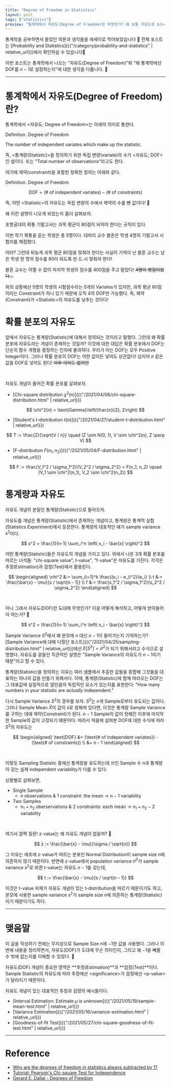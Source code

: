 ```yaml
---
title: "Degree of Freedom in Statistics"
layout: post
tags: ["statistics"]
preview: "통계학에서 자유도(Degree of Freedom)란 무엇인가? 왜 보통 자유도로 $(n-1)$ 값을 쓰는가?"
---
```


통계학을 공부하면서 들었던 의문과 생각들을 에세이로 적어보았습니다 🙏 전체 포스트는 [Probability and Statistics]({{"/category/probability-and-statistics" | relative_url}})에서 확인하실 수 있습니다🎲

이번 포스트는 통계학에서 나오는 "자유도(Degree of Freedom)"와 "왜 통계학에선 DOF를 $n-1$로 설정하는지"에 대한 생각을 다룹니다. 🙌

<hr/>

# 통계학에서 자유도(Degree of Freedom)란?

통계학에서 \<자유도; Degree of Freedom\>는 아래의 의미로 통한다.

<div class="definition" markdown="1">

<span class="statement-title">Definition.</span> Degree of Freedom<br>

The number of independent variates which make up the statistic.

</div>

즉, \<통계량(Statistic)\>을 정의하기 위한 독립 변량(variate)의 수가 \<자유도; DOF\>인 셈이다. 또는 "Total number of observations"라고도 한다.

여기에 제약(constraint)을 포함한 정확한 정의는 아래와 같다.

<div class="definition" markdown="1">

<span class="statement-title">Definition.</span> Degree of Freedom<br>

$$
\text{DOF} = (\text{# of independent variates}) - (\text{# of constraints})
$$

</div>

즉, 어떤 \<Statistic\>의 자유도는 독립 변량의 수에서 제약의 수를 뺸 값이다! 👏

왜 이런 설명이 나오게 되었는지 좀더 살펴보자.

<div class="example" markdown="1">

포항공대의 확통 기말고사는 과목 평균이 $80$점이 되어야 한다는 규칙이 있다. 

이번 학기 확통을 듣는 학생은 총 5명이다. 대머리 교수 블혼은 학생 4명의 기말고사 시험지를 채점했다.

어라? 그런데 뒤늦게 과목 평균 $80$점을 맞춰야 한다는 사실이 기억이 난 블혼 교수는 남은 학생 한 명의 점수를 $80$이 되도록 반.드.시 맞춰야 한다!

블혼 교수는 어쩔 수 없이 마지막 학생의 점수를 $400$점을 주고 말았다! ~~4명이 빵점이었다...~~

</div>

위의 상황에선 $5$명의 학생의 시험점수라는 $5$개의 Variates가 있지만, 과목 평균 $80$점이라는 Constraint가 하나 있기 때문에 오직 $4$의 DOF만 가능했다. 즉, 제약(Constraint)가 \<Statistic\>의 자유도를 낮추는 것이다!


# 확률 분포의 자유도

앞에서 자유도는 통계량(Statistic)에 대해서 정의되는 것이라고 말했다. 그런데 왜 확률 분포에 자유도라는 개념이 존재하는 것일까? 이것에 대한 대답은 <span class="red">확률 분포에서 DOF는 단순히 함수 개형을 결정하는 인자에 불과</span>하다. 우리가 아는 DOF는 모두 Positive Integer이다. 그러나 확률 분포의 DOF는 어떤 값이든 넣어도 상관없다! 심지어 $\pi$ 같은 값을 DOF로 넣어도 된다! ~~아무 의미도 없지만~~

<br/>

자유도 개념이 들어간 확률 분포를 살펴보자.

- [Chi-square distribution $\chi^2(n)$]({{"/2021/04/06/chi-square-distribution.html" | relative_url}})

$$
\chi^2(n) = \text{Gamma}\left(\frac{n}{2}, 2\right)
$$

- [Student's t-distribution $t(n)$]({{"/2021/04/27/student-t-distribution.html" | relative_url}})

$$
T := \frac{Z}{\sqrt{V / n}} \quad 
(Z \sim N(0, 1), V \sim \chi^2(n), Z \perp V)
$$ 

- [F-distribution $F(n_1, n_2)$]({{"/2021/05/04/F-distribution.html" | relative_url}})

$$
F := \frac{V_1^2 / \sigma_1^2}{V_2^2 / \sigma_2^2} = F(n_1, n_2) \quad
(V_1 \sim \chi^2(n_1), V_2 \sim \chi^2(n_2))
$$


# 통계량과 자유도

자유도 개념의 본질인 통계량(Statistic)으로 돌아오자.

자유도를 개념은 통계량(Statistic)에서 존재하는 개념이고, 통계량은 통계적 실험(Statistics Experiment)에서 등장한다. 통계량의 대표적인 예가 sample variance $s^2$이다.

$$
s^2 = \frac{1}{n-1} \sum_i^n \left( x_i - \bar{x} \right)^2
$$

어떤 통계량(Statistic)들은 자유도의 개념을 가지고 있다. 위에서 나온 3개 확률 분포를 따르는 녀석들: "chi-square value", t-value", "f-value"은 자유도를 가진다. 각각은 추정(Estimation)과 검정(Test)에서 활용된다.

$$
\begin{aligned}
\chi^2 &:= \sum_{i=1}^k \frac{(o_i - e_i)^2}{e_i} \\
t &:= \frac{\bar{x} - \mu}{s / \sqrt{n - 1}} \\
f &:= \frac{s_1^2 / \sigma_1^2}{s_2^2 / \sigma_2^2} 
\end{aligned}
$$

<br/>

아니 그래서 자유도(DOF)란 도대체 무엇인가? 이걸 어떻게 해석하고, 어떻게 받아들어야 하는가? 🤔

$$
s^2 = \frac{1}{n-1} \sum_i^n \left( x_i - \bar{x} \right)^2
$$

Sample Variance $S^2$에서 왜 분모에 $n$ 대신 $n-1$이 들어가는지 기억하는가? [Sample Variance에 대해 다뤘던 포스트]({{"/2021/04/25/sampling-distribution.html" | relative_url}})에선 $E[S^2] = \sigma^2$가 되기 위해서라고 수식으로 설명했다. 자유도를 겉들인 직관적인 설명은 <span class="red">"Sample Variance의 자유도가 $n-1$이기 때문"</span>라고 할 수 있다.

통계량(Statistic)을 정의하는 이유는 여러 샘플에서 추출한 값들을 종합해 그것들을 대표하는 하나의 값을 만들기 위해서다. 이때, 통계량(Statistic)에 함께 따라오는 DOF는 그 대표값에 실질적으로 얼만큼의 독립적인 요소가 있는지를 표현한다: "How many numbers in your statistic are *actually* independent."

다시 Sample Variance $S^2$의 경우를 보자. $S^2$는 $n$개 Sample로부터 유도되는 값이다. 그러나 Sample Mean $\bar{X}$의 값이 $\bar{x}$로 정해져 있다면, 이것은 통계량 Sample Variance를 구하는 데에 제약(Constraint)가 된다. $n-1$ Sample의 값이 정해진 이후에 마지막 한 Sample의 값이 고정되기 떄문이다. 따라서 처음에 살펴본 DOF에 대한 수식에 따라 $S^2$의 자유도는

$$
\begin{aligned}
\text{DOF} 
&= (\text{# of independent variates}) - (\text{# of constraints}) \\
&= n - 1
\end{aligned}
$$

<br/>

이렇듯 Sampling Statistic 중에선 통계량을 유도하는데 쓰인 Sample 수 $n$과 통계량이 갖는 실제 independent variability가 다를 수 있다.

상황별로 살펴보면,

- Single Sample
  - $n$ observations & $1$ constraint: the mean → $n - 1$ variability
- Two Samples
  - $n_1 + n_2$ oberservations & $2$ constraints: each mean → $n_1+ n_2 - 2$ variability

<br/>

여기서 깜짝 질문! z-value는 왜 자유도 개념이 없을까? 🤔

$$
z := \frac{\bar{x} - \mu}{\sigma / \sqrt{n}}
$$

그 이유는 애초에 z-value가 따르는 분포인 Normal Distribution이 sample size $n$에 의존하지 않기 때문이다. 반면에 z-value에서 population variance $\sigma^2$가 sample variance $s^2$로 바뀐 t-value는 자유도 $n-1$를 갖는데,

$$
t := \frac{\bar{x} - \mu}{s / \sqrt{n - 1}}
$$

이것은 t-value 자체가 자유도 개념이 있는 t-distribution을 따르기 때문이기도 하고, 분모에 사용한 sample variance $s^2$가 sample size $n$에 의존하는 통계량(Statistic)이기 때문이기도 하다.

<hr/>

# 맺음말

이 글을 작성하기 전에는 무지성으로 Sample Size $n$에 $-1$한 값을 사용했다. 그러나 이번에 내용을 정리하면서, 자유도(DOF)가 도대체 무슨 의미인지, 그리고 왜 $-1$을 빼줄 수 밖에 없는지를 이해할 수 있었다. 👏

자유도(DOF) 개념이 중요한 영역은 **추정(Estimation)**과 **검정(Test)**이다. Sample Statistic의 자유도에 따라 추정에선 \<significance\>가 검정에선 \<p-value\>가 달라지기 때문이다.

자유도 개념이 있는 대표적인 추정과 검정의 예시들이다.

- [Interval Estimation: Estimate $\mu$ is unknown]({{"/2021/05/19/sample-mean-test.html" | relative_url}})
- [Variance Estimation]({{"/2021/05/16/variance-estimation.html" | relative_url}})
- [Goodness-of-fit Test]({{"/2021/05/27/chi-square-goodness-of-fit-test.html" | relative_url}})

<hr/>

# Reference

- [Why are the degrees of freedom in statistics always subtracted by 1?](https://qr.ae/pvcTeZ)
- [Tutorial: Pearson's Chi-square Test for Independence](https://www.ling.upenn.edu/~clight/chisquared.htm)
- [Gerard E. Dallal - Degrees of Freedom](http://www.jerrydallal.com/LHSP/dof.htm)